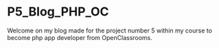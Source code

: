 # P5_Blog_PHP_OC

Welcome on my blog made for the project number 5 within my course to become php app developer from OpenClassrooms.